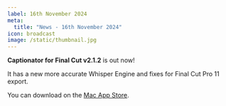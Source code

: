 ```yaml
---
label: 16th November 2024
meta:
  title: "News - 16th November 2024"
icon: broadcast
image: /static/thumbnail.jpg
---
```


**Captionator for Final Cut v2.1.2** is out now!

It has a new more accurate Whisper Engine and fixes for Final Cut Pro 11 export.

You can download on the [Mac App Store](https://apps.apple.com/app/captionator-for-final-cut/id1627843786?mt=12).